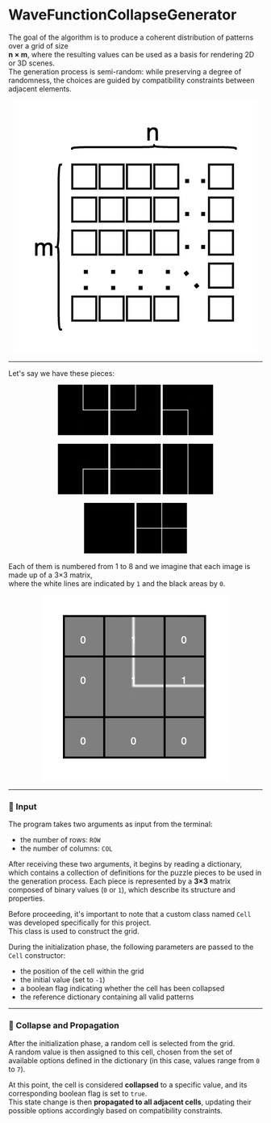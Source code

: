 # WaveFunctionCollapseGenerator

The goal of the algorithm is to produce a coherent distribution of patterns over a grid of size  
**n × m**, where the resulting values can be used as a basis for rendering 2D or 3D scenes.  
The generation process is semi-random: while preserving a degree of randomness, the choices are guided by compatibility constraints between adjacent elements.

<p align="center">
  <img src="image/img.png" alt="Main grid example"/>
</p>

---

Let's say we have these pieces:

<p align="center">
  <img src="image/immagine0.jpg" width="100"/>
  <img src="image/immagine1.jpg" width="100"/>
  <img src="image/immagine2.jpg" width="100"/>
</p>

<p align="center">
  <img src="image/immagine3.jpg" width="100"/>
  <img src="image/immagine4.jpg" width="100"/>
  <img src="image/immagine5.jpg" width="100"/>
</p>

<p align="center">
  <img src="image/immagine6.jpg" width="100"/>
  <img src="image/immagine7.jpg" width="100"/>
</p>

Each of them is numbered from 1 to 8 and we imagine that each image is made up of a 3×3 matrix,  
where the white lines are indicated by `1` and the black areas by `0`.

<p align="center">
  <img src="image/img_2.png" alt="3x3 matrix representation"/>
</p>

---

### 🧾 Input

The program takes two arguments as input from the terminal:

- the number of rows: `ROW`
- the number of columns: `COL`

After receiving these two arguments, it begins by reading a dictionary, which contains a collection of definitions for the puzzle pieces to be used in the generation process. Each piece is represented by a **3×3** matrix composed of binary values (`0` or `1`), which describe its structure and properties.

Before proceeding, it's important to note that a custom class named `Cell` was developed specifically for this project.  
This class is used to construct the grid.

During the initialization phase, the following parameters are passed to the `Cell` constructor:

- the position of the cell within the grid
- the initial value (set to `-1`)
- a boolean flag indicating whether the cell has been collapsed
- the reference dictionary containing all valid patterns

---

### 🔄 Collapse and Propagation

After the initialization phase, a random cell is selected from the grid.  
A random value is then assigned to this cell, chosen from the set of available options defined in the dictionary (in this case, values range from `0` to `7`).

At this point, the cell is considered **collapsed** to a specific value, and its corresponding boolean flag is set to `true`.  
This state change is then **propagated to all adjacent cells**, updating their possible options accordingly based on compatibility constraints.

